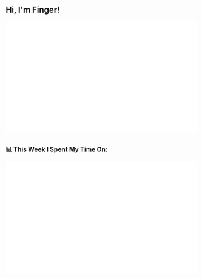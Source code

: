 <h2> Hi, I'm Finger!</h2>

<img align="right" src="https://raw.githubusercontent.com/spianmo/github-stats/master/generated/overview.svg#gh-light-mode-only">

<!-- <img align="right" height="160em" src="https://github-readme-stats-eight-theta.vercel.app/api/top-langs/?username=spianmo&layout=compact&langs_count=8&theme=algolia"/>	 -->
	
```go
package main

type Me struct {
	Name   string
	Job    string
	Code   string
	Skills string
}

func main() {
	me := &Me{
		Name:   "Finger",
		Job:    "Client-side Engineer",
		Code:   "Java, Kotlin, C#, Rust and C++ and Others",
		Skills: "Android, Security, Cross-platform client, NLP, CV, ASR ^o^",
	}
	_ = me
}
```


<h3>📊 This Week I Spent My Time On:</h3>
<img align='right' src="https://raw.githubusercontent.com/spianmo/github-stats/master/generated/languages.svg#gh-light-mode-only">

<!--START_SECTION:waka-->

```txt
Kotlin                 10 hrs 15 mins  ██████████░░░░░░░░░░░░░░░   40.52 %
Java                   6 hrs 49 mins   ██████▓░░░░░░░░░░░░░░░░░░   26.97 %
Python                 2 hrs 51 mins   ██▓░░░░░░░░░░░░░░░░░░░░░░   11.28 %
Groovy                 2 hrs 9 mins    ██░░░░░░░░░░░░░░░░░░░░░░░   08.52 %
Gradle                 1 hr 32 mins    █▓░░░░░░░░░░░░░░░░░░░░░░░   06.11 %
```

<!--END_SECTION:waka-->
